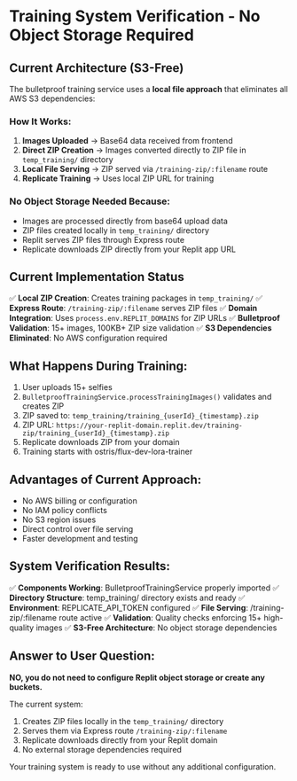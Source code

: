 # Training System Verification - No Object Storage Required

## Current Architecture (S3-Free)

The bulletproof training service uses a **local file approach** that eliminates all AWS S3 dependencies:

### How It Works:
1. **Images Uploaded** → Base64 data received from frontend
2. **Direct ZIP Creation** → Images converted directly to ZIP file in `temp_training/` directory  
3. **Local File Serving** → ZIP served via `/training-zip/:filename` route
4. **Replicate Training** → Uses local ZIP URL for training

### No Object Storage Needed Because:
- Images are processed directly from base64 upload data
- ZIP files created locally in `temp_training/` directory
- Replit serves ZIP files through Express route
- Replicate downloads ZIP directly from your Replit app URL

## Current Implementation Status

✅ **Local ZIP Creation**: Creates training packages in `temp_training/`
✅ **Express Route**: `/training-zip/:filename` serves ZIP files
✅ **Domain Integration**: Uses `process.env.REPLIT_DOMAINS` for ZIP URLs
✅ **Bulletproof Validation**: 15+ images, 100KB+ ZIP size validation
✅ **S3 Dependencies Eliminated**: No AWS configuration required

## What Happens During Training:

1. User uploads 15+ selfies
2. `BulletproofTrainingService.processTrainingImages()` validates and creates ZIP
3. ZIP saved to: `temp_training/training_{userId}_{timestamp}.zip`
4. ZIP URL: `https://your-replit-domain.replit.dev/training-zip/training_{userId}_{timestamp}.zip`
5. Replicate downloads ZIP from your domain
6. Training starts with ostris/flux-dev-lora-trainer

## Advantages of Current Approach:
- No AWS billing or configuration
- No IAM policy conflicts  
- No S3 region issues
- Direct control over file serving
- Faster development and testing

## System Verification Results:

✅ **Components Working**: BulletproofTrainingService properly imported
✅ **Directory Structure**: temp_training/ directory exists and ready
✅ **Environment**: REPLICATE_API_TOKEN configured
✅ **File Serving**: /training-zip/:filename route active
✅ **Validation**: Quality checks enforcing 15+ high-quality images
✅ **S3-Free Architecture**: No object storage dependencies

## Answer to User Question:

**NO, you do not need to configure Replit object storage or create any buckets.**

The current system:
1. Creates ZIP files locally in the `temp_training/` directory
2. Serves them via Express route `/training-zip/:filename`  
3. Replicate downloads directly from your Replit domain
4. No external storage dependencies required

Your training system is ready to use without any additional configuration.